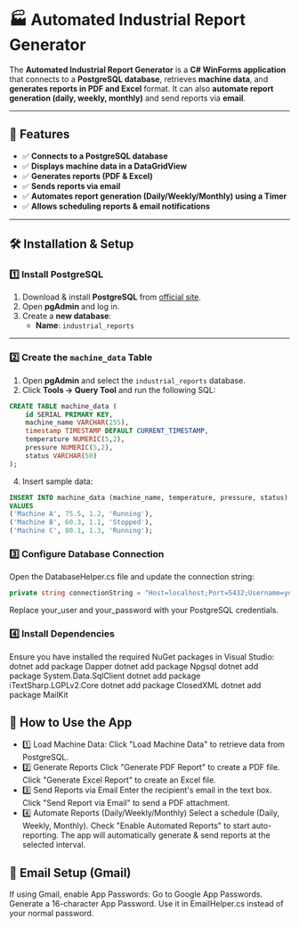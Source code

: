 # 🏭 Automated Industrial Report Generator

The **Automated Industrial Report Generator** is a **C# WinForms application** that connects to a **PostgreSQL database**, retrieves **machine data**, and **generates reports in PDF and Excel** format. It can also **automate report generation (daily, weekly, monthly)** and send reports via **email**.

---

## 🚀 Features
- ✅ **Connects to a PostgreSQL database**  
- ✅ **Displays machine data in a DataGridView**  
- ✅ **Generates reports (PDF & Excel)**  
- ✅ **Sends reports via email**  
- ✅ **Automates report generation (Daily/Weekly/Monthly) using a Timer**  
- ✅ **Allows scheduling reports & email notifications**

---

## 🛠 Installation & Setup

### **1️⃣ Install PostgreSQL**
1. Download & install **PostgreSQL** from [official site](https://www.postgresql.org/download/).
2. Open **pgAdmin** and log in.
3. Create a **new database**:  
   - **Name**: `industrial_reports`

---

### **2️⃣ Create the `machine_data` Table**
1. Open **pgAdmin** and select the `industrial_reports` database.
2. Click **Tools → Query Tool** and run the following SQL:
```sql
CREATE TABLE machine_data (
    id SERIAL PRIMARY KEY,
    machine_name VARCHAR(255),
    timestamp TIMESTAMP DEFAULT CURRENT_TIMESTAMP,
    temperature NUMERIC(5,2),
    pressure NUMERIC(5,2),
    status VARCHAR(50)
);
```
4. Insert sample data:
```sql
INSERT INTO machine_data (machine_name, temperature, pressure, status) 
VALUES 
('Machine A', 75.5, 1.2, 'Running'),
('Machine B', 60.3, 1.1, 'Stopped'),
('Machine C', 80.1, 1.3, 'Running');
```
### **3️⃣ Configure Database Connection**
Open the DatabaseHelper.cs file and update the connection string:
```csharp
private string connectionString = "Host=localhost;Port=5432;Username=your_user;Password=your_password;Database=industrial_reports";
```
Replace your_user and your_password with your PostgreSQL credentials.
### **4️⃣ Install Dependencies** 
Ensure you have installed the required NuGet packages in Visual Studio:
dotnet add package Dapper
dotnet add package Npgsql
dotnet add package System.Data.SqlClient
dotnet add package iTextSharp.LGPLv2.Core
dotnet add package ClosedXML
dotnet add package MailKit

## 📌 How to Use the App
- 1️⃣ Load Machine Data:
Click "Load Machine Data" to retrieve data from PostgreSQL.
- 2️⃣ Generate Reports
Click "Generate PDF Report" to create a PDF file.
Click "Generate Excel Report" to create an Excel file.
- 3️⃣ Send Reports via Email
Enter the recipient's email in the text box.
Click "Send Report via Email" to send a PDF attachment.
- 4️⃣ Automate Reports (Daily/Weekly/Monthly)
Select a schedule (Daily, Weekly, Monthly).
Check "Enable Automated Reports" to start auto-reporting.
The app will automatically generate & send reports at the selected interval.

## 📧 Email Setup (Gmail)
  If using Gmail, enable App Passwords:
      Go to Google App Passwords.
      Generate a 16-character App Password.
      Use it in EmailHelper.cs instead of your normal password.
